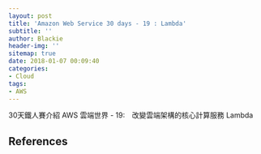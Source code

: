 ```yaml
---
layout: post
title: 'Amazon Web Service 30 days - 19 : Lambda'
subtitle: ''
author: Blackie
header-img: ''
sitemap: true
date: 2018-01-07 00:09:40
categories:
- Cloud
tags:
- AWS
---
```


30天鐵人賽介紹 AWS 雲端世界 - 19:　改變雲端架構的核心計算服務 Lambda

<!-- More -->

## References ##
